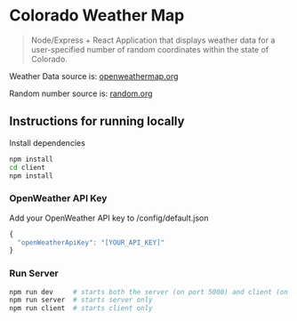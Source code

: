 # Colorado Weather Map

> Node/Express + React Application that displays weather data for a user-specified number of random coordinates within the state of Colorado.

Weather Data source is: [openweathermap.org](https://openweathermap.org/current)

Random number source is: [random.org](https://www.random.org/clients/http/)

## Instructions for running locally

Install dependencies

```bash
npm install
cd client
npm install
```

### OpenWeather API Key

Add your OpenWeather API key to /config/default.json

```javascript
{
  "openWeatherApiKey": "[YOUR_API_KEY]"
}
```

### Run Server

```bash
npm run dev     # starts both the server (on port 5000) and client (on port 3000)
npm run server  # starts server only
npm run client  # starts client only
```
